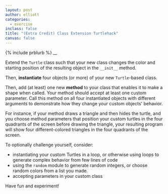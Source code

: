 ```yaml
---
layout: post
author: elliott
categories:
  - exercise
inclass: false
title: "(Extra Credit) Class Extension Turtlehack"
canvas: false
---
```


{% include prblurb %}
__


Extend the `Turtle` class such that your new class changes the color and starting position of the resulting object in the `__init__` method.

Then, **instantiate** four objects (or more) of your new `Turtle`-based class.

Then, add (at least) one new **method** to your class that enables it to make a shape when called. Your method should accept at least one custom parameter. Call this method on all four instantiated objects with different arguments to demonstrate how they change your custom objects' behavior.

For instance, if your method draws a triangle and then hides the turtle, and you choose method parameters that position your custom turtles in the four quadrants of the screen before drawing the triangle, your resulting program will show four different-colored triangles in the four quadrants of the screen.


To optionally challenge yourself, consider:

* instantiating your custom Turtles in a loop, or otherwise using loops to generate complex behavior from few lines of code
* using the `random` module to generate random integers, or choose random colors from a list you made.
* accepting parameters in your custom class

Have fun and experiment!
